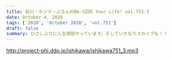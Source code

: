 ```yaml
---
title: 石川・ホンマ・ぶるんのBe-SIDE Your Life! vol.751-3
date: October 4, 2020
tags: ['2020', 'October 2020', 'vol.751']
draft: false
summary: ひさしぶりに人生相談やっています。そしていきなりスカイプも！！
---
```


http://project-phi.ddo.jp/ishikawa/ishikawa751_3.mp3